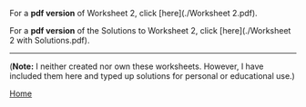 For a **pdf version** of Worksheet 2, click [here](./Worksheet 2.pdf).

For a **pdf version** of the Solutions to Worksheet 2, click [here](./Worksheet 2 with Solutions.pdf).

---

(**Note:** I neither created nor own these worksheets. However, I have included them here and typed up solutions for personal or educational use.)

[Home](./)
